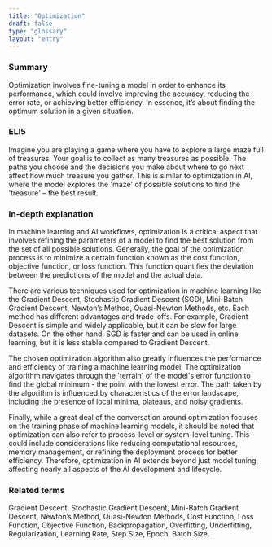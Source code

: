 ```yaml
---
title: "Optimization"
draft: false
type: "glossary"
layout: "entry"
---
```


### Summary

Optimization involves fine-tuning a model in order to enhance its performance, which could involve improving the accuracy, reducing the error rate, or achieving better efficiency. In essence, it’s about finding the optimum solution in a given situation.

### ELI5

Imagine you are playing a game where you have to explore a large maze full of treasures. Your goal is to collect as many treasures as possible. The paths you choose and the decisions you make about where to go next affect how much treasure you gather. This is similar to optimization in AI, where the model explores the 'maze' of possible solutions to find the 'treasure' – the best result.

### In-depth explanation

In machine learning and AI workflows, optimization is a critical aspect that involves refining the parameters of a model to find the best solution from the set of all possible solutions. Generally, the goal of the optimization process is to minimize a certain function known as the cost function, objective function, or loss function. This function quantifies the deviation between the predictions of the model and the actual data. 

There are various techniques used for optimization in machine learning like the Gradient Descent, Stochastic Gradient Descent (SGD), Mini-Batch Gradient Descent, Newton’s Method, Quasi-Newton Methods, etc. Each method has different advantages and trade-offs. For example, Gradient Descent is simple and widely applicable, but it can be slow for large datasets. On the other hand, SGD is faster and can be used in online learning, but it is less stable compared to Gradient Descent. 

The chosen optimization algorithm also greatly influences the performance and efficiency of training a machine learning model. The optimization algorithm navigates through the 'terrain' of the model's error function to find the global minimum - the point with the lowest error. The path taken by the algorithm is influenced by characteristics of the error landscape, including the presence of local minima, plateaus, and noisy gradients.

Finally, while a great deal of the conversation around optimization focuses on the training phase of machine learning models, it should be noted that optimization can also refer to process-level or system-level tuning. This could include considerations like reducing computational resources, memory management, or refining the deployment process for better efficiency. Therefore, optimization in AI extends beyond just model tuning, affecting nearly all aspects of the AI development and lifecycle.

### Related terms

Gradient Descent, Stochastic Gradient Descent, Mini-Batch Gradient Descent, Newton’s Method, Quasi-Newton Methods, Cost Function, Loss Function, Objective Function, Backpropagation, Overfitting, Underfitting, Regularization, Learning Rate, Step Size, Epoch, Batch Size.

